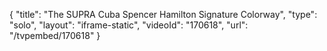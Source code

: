 {
    "title": "The SUPRA Cuba Spencer Hamilton Signature Colorway",
    "type": "solo",
    "layout": "iframe-static",
    "videoId": "170618",
    "url": "\/tvpembed\/170618"
}